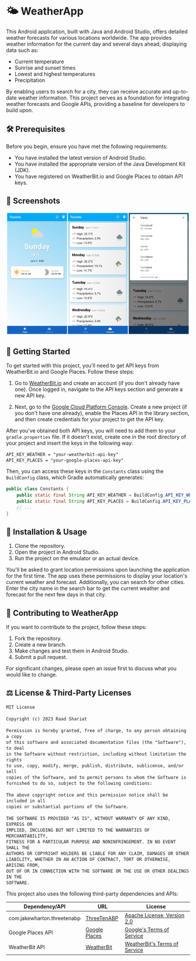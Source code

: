 # 🌤️ WeatherApp

This Android application, built with Java and Android Studio, offers detailed weather forecasts for various locations worldwide. The app provides weather information for the current day and several days ahead, displaying data such as:

- Current temperature
- Sunrise and sunset times
- Lowest and highest temperatures
- Precipitation

By enabling users to search for a city, they can receive accurate and up-to-date weather information. This project serves as a foundation for integrating weather forecasts and Google APIs, providing a baseline for developers to build upon.

## 🛠️ Prerequisites

Before you begin, ensure you have met the following requirements:

- You have installed the latest version of Android Studio.
- You have installed the appropriate version of the Java Development Kit (JDK).
- You have registered on WeatherBit.io and Google Places to obtain API keys.


## 📸 Screenshots

![Main View of the App](app/src/main/assets/screenshot.png)


## 🚀 Getting Started

To get started with this project, you'll need to get API keys from WeatherBit.io and Google Places. Follow these steps:

1. Go to [WeatherBit.io](https://www.weatherbit.io/account/create) and create an account (if you don't already have one). Once logged in, navigate to the API keys section and generate a new API key.

2. Next, go to the [Google Cloud Platform Console](https://console.cloud.google.com/). Create a new project (if you don't have one already), enable the Places API in the library section, and then create credentials for your project to get the API key.

After you've obtained both API keys, you will need to add them to your `gradle.properties` file. If it doesn't exist, create one in the root directory of your project and insert the keys in the following way:

```properties
API_KEY_WEATHER = "your-weatherbit-api-key"
API_KEY_PLACES = "your-google-places-api-key"
```

Then, you can access these keys in the `Constants` class using the `BuildConfig` class, which Gradle automatically generates:

```java
public class Constants {
    public static final String API_KEY_WEATHER = BuildConfig.API_KEY_WEATHER;
    public static final String API_KEY_PLACES = BuildConfig.API_KEY_PLACES;
    // ...
}
```

## 🧩 Installation & Usage

1. Clone the repository.
2. Open the project in Android Studio.
3. Run the project on the emulator or an actual device.

You'll be asked to grant location permissions upon launching the application for the first time. The app uses these permissions to display your location's current weather and forecast. Additionally, you can search for other cities. Enter the city name in the search bar to get the current weather and forecast for the next few days in that city.


## 💼 Contributing to WeatherApp

If you want to contribute to the project, follow these steps:

1. Fork the repository.
2. Create a new branch.
3. Make changes and test them in Android Studio.
4. Submit a pull request.

For significant changes, please open an issue first to discuss what you would like to change.


## ⚖️ License & Third-Party Licenses

```
MIT License

Copyright (c) 2023 Raad Shariat

Permission is hereby granted, free of charge, to any person obtaining a copy
of this software and associated documentation files (the "Software"), to deal
in the Software without restriction, including without limitation the rights
to use, copy, modify, merge, publish, distribute, sublicense, and/or sell
copies of the Software, and to permit persons to whom the Software is
furnished to do so, subject to the following conditions:

The above copyright notice and this permission notice shall be included in all
copies or substantial portions of the Software.

THE SOFTWARE IS PROVIDED "AS IS", WITHOUT WARRANTY OF ANY KIND, EXPRESS OR
IMPLIED, INCLUDING BUT NOT LIMITED TO THE WARRANTIES OF MERCHANTABILITY,
FITNESS FOR A PARTICULAR PURPOSE AND NONINFRINGEMENT. IN NO EVENT SHALL THE
AUTHORS OR COPYRIGHT HOLDERS BE LIABLE FOR ANY CLAIM, DAMAGES OR OTHER
LIABILITY, WHETHER IN AN ACTION OF CONTRACT, TORT OR OTHERWISE, ARISING FROM,
OUT OF OR IN CONNECTION WITH THE SOFTWARE OR THE USE OR OTHER DEALINGS IN THE
SOFTWARE.
```

This project also uses the following third-party dependencies and APIs:

| Dependency/API | URL | License |
| -------------- | --- | ------- |
| com.jakewharton.threetenabp | [ThreeTenABP](https://github.com/JakeWharton/ThreeTenABP) | [Apache License, Version 2.0](http://www.apache.org/licenses/LICENSE-2.0) |
| Google Places API | [Google Places](https://developers.google.com/maps/documentation/places/web-service) | [Google's Terms of Service](https://developers.google.com/terms) |
| WeatherBit API | [WeatherBit](https://www.weatherbit.io/api/meta) | [WeatherBit's Terms of Service](https://www.weatherbit.io/terms) |

